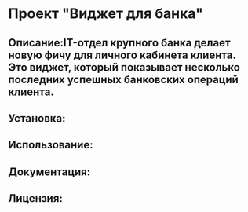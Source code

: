 # Проект "Виджет для банка"

## Описание:IT-отдел крупного банка делает новую фичу для личного кабинета клиента. Это виджет, который показывает несколько последних успешных банковских операций клиента.

## Установка:

## Использование:

## Документация:

## Лицензия:
